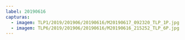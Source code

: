 ```yaml
---
label: 20190616
capturas:
  - imagem: TLP1/2019/201906/20190616/M20190617_092320_TLP_1P.jpg
  - imagem: TLP6/2019/201906/20190616/M20190616_215252_TLP_6P.jpg
---
```

